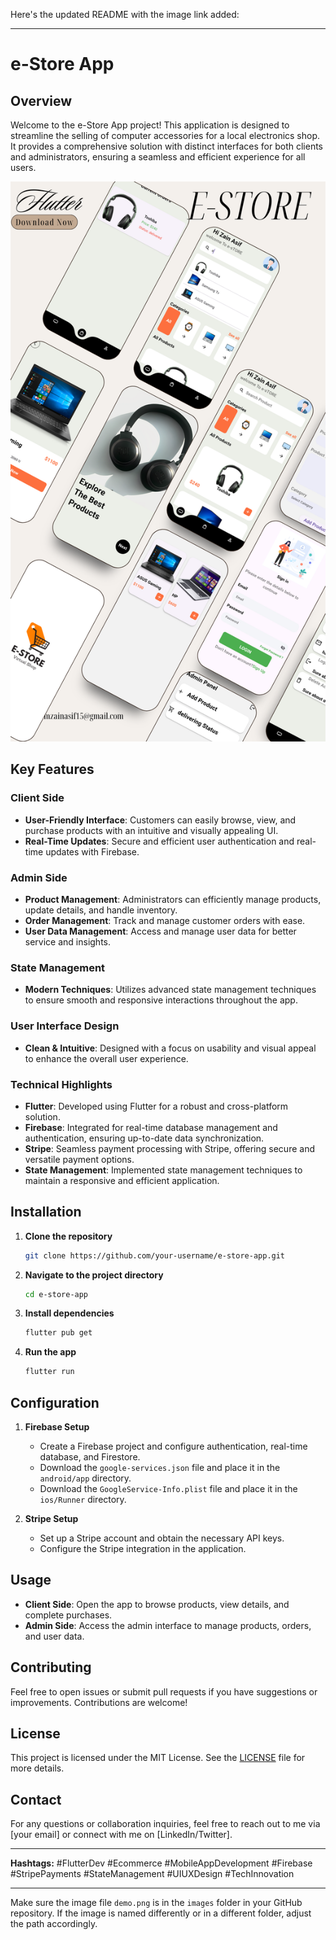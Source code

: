 Here's the updated README with the image link added:

---

# e-Store App

## Overview

Welcome to the e-Store App project! This application is designed to streamline the selling of computer accessories for a local electronics shop. It provides a comprehensive solution with distinct interfaces for both clients and administrators, ensuring a seamless and efficient experience for all users.

![Demo](https://github.com/zainasif123/e-Store-Flutter/blob/main/e_store1/images/demo.png)

## Key Features

### Client Side
- **User-Friendly Interface**: Customers can easily browse, view, and purchase products with an intuitive and visually appealing UI.
- **Real-Time Updates**: Secure and efficient user authentication and real-time updates with Firebase.

### Admin Side
- **Product Management**: Administrators can efficiently manage products, update details, and handle inventory.
- **Order Management**: Track and manage customer orders with ease.
- **User Data Management**: Access and manage user data for better service and insights.

### State Management
- **Modern Techniques**: Utilizes advanced state management techniques to ensure smooth and responsive interactions throughout the app.

### User Interface Design
- **Clean & Intuitive**: Designed with a focus on usability and visual appeal to enhance the overall user experience.

### Technical Highlights
- **Flutter**: Developed using Flutter for a robust and cross-platform solution.
- **Firebase**: Integrated for real-time database management and authentication, ensuring up-to-date data synchronization.
- **Stripe**: Seamless payment processing with Stripe, offering secure and versatile payment options.
- **State Management**: Implemented state management techniques to maintain a responsive and efficient application.

## Installation

1. **Clone the repository**
   ```bash
   git clone https://github.com/your-username/e-store-app.git
   ```

2. **Navigate to the project directory**
   ```bash
   cd e-store-app
   ```

3. **Install dependencies**
   ```bash
   flutter pub get
   ```

4. **Run the app**
   ```bash
   flutter run
   ```

## Configuration

1. **Firebase Setup**
   - Create a Firebase project and configure authentication, real-time database, and Firestore.
   - Download the `google-services.json` file and place it in the `android/app` directory.
   - Download the `GoogleService-Info.plist` file and place it in the `ios/Runner` directory.

2. **Stripe Setup**
   - Set up a Stripe account and obtain the necessary API keys.
   - Configure the Stripe integration in the application.

## Usage

- **Client Side**: Open the app to browse products, view details, and complete purchases.
- **Admin Side**: Access the admin interface to manage products, orders, and user data.

## Contributing

Feel free to open issues or submit pull requests if you have suggestions or improvements. Contributions are welcome!

## License

This project is licensed under the MIT License. See the [LICENSE](LICENSE) file for more details.

## Contact

For any questions or collaboration inquiries, feel free to reach out to me via [your email] or connect with me on [LinkedIn/Twitter].

---

**Hashtags:** #FlutterDev #Ecommerce #MobileAppDevelopment #Firebase #StripePayments #StateManagement #UIUXDesign #TechInnovation

---

Make sure the image file `demo.png` is in the `images` folder in your GitHub repository. If the image is named differently or in a different folder, adjust the path accordingly.
